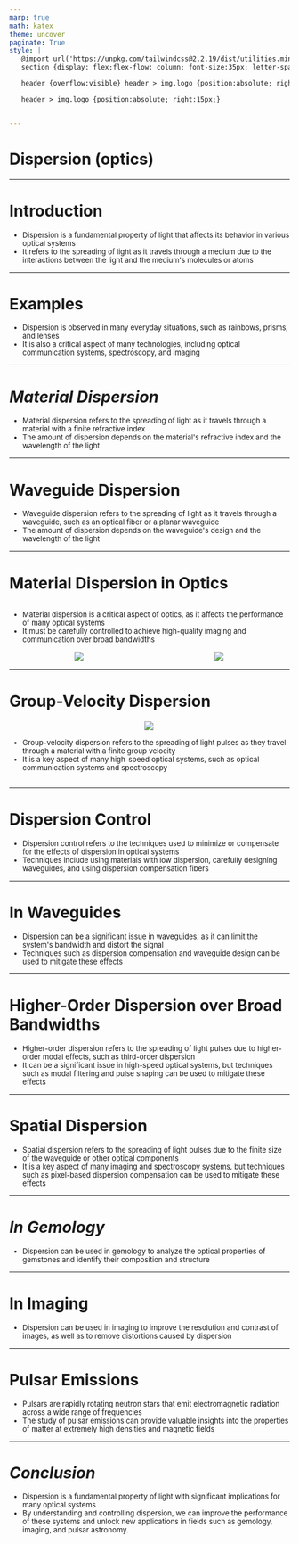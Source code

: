 ```yaml
---
marp: true
math: katex
theme: uncover
paginate: True
style: |
   @import url('https://unpkg.com/tailwindcss@2.2.19/dist/utilities.min.css');
   section {display: flex;flex-flow: column; font-size:35px; letter-spacing:1.4px;}

   header {overflow:visible} header > img.logo {position:absolute; right:15px;}

   header > img.logo {position:absolute; right:15px;}


---
```

<!-- backgroundColor: white -->
<!-- _class: lead -->

 # **Dispersion (optics)**

---
<style scoped>p,li {font-size:0.92em}</style>

 # Introduction

- Dispersion is a fundamental property of light that affects its behavior in various optical systems
- It refers to the spreading of light as it travels through a medium due to the interactions between the light and the medium's molecules or atoms

---
<style scoped>p,li {font-size:0.92em}</style>

 # Examples

- Dispersion is observed in many everyday situations, such as rainbows, prisms, and lenses
- It is also a critical aspect of many technologies, including optical communication systems, spectroscopy, and imaging

---
<style scoped>p,li {font-size:0.92em}</style>

 # _Material Dispersion_

- Material dispersion refers to the spreading of light as it travels through a material with a finite refractive index
- The amount of dispersion depends on the material's refractive index and the wavelength of the light

---
<style scoped>p,li {font-size:0.92em}</style>

 # Waveguide Dispersion
- Waveguide dispersion refers to the spreading of light as it travels through a waveguide, such as an optical fiber or a planar waveguide
- The amount of dispersion depends on the waveguide's design and the wavelength of the light


---
<style scoped>p,li {font-size:0.84em}</style>

 # Material Dispersion in Optics
<div style='flex:1 1 auto; min-height:0;' class="grid grid-cols-8 gap-4">
<div style='display:flex; flex-flow:column; min-height:0;' class="col-span-4">

- Material dispersion is a critical aspect of optics, as it affects the performance of many optical systems
- It must be carefully controlled to achieve high-quality imaging and communication over broad bandwidths
</div>

<div style='display:flex; flex-flow:column; min-height:0;' class="col-span-4">

<div style="display: flex; flex: 1 1 auto; flex-flow: row; min-height: 0"><div style="display: flex; flex: 1 1 auto; justify-content: center;min-height:0;min-width:0; margin-bottom:0.1em;;margin-right:0.15em">
<img style='object-fit: contain; max-height:100%; max-width:100%; background-color: rgba(0,0,0,0);' src='https://upload.wikimedia.org/wikipedia/commons/thumb/0/04/Mplwp_dispersion_curves.svg/300px-Mplwp_dispersion_curves.svg.png'/>
</div>
<div style="display: flex; flex: 1 1 auto; justify-content: center;min-height:0;min-width:0; margin-bottom:0.1em;;margin-right:0.15em">
<img style='object-fit: contain; max-height:100%; max-width:100%; background-color: rgba(0,0,0,0);' src='https://upload.wikimedia.org/wikipedia/en/thumb/3/38/Spidergraph_Dispersion.GIF/320px-Spidergraph_Dispersion.GIF'/>
</div>
</div>

</div>

</div>


---
<style scoped>p,li {font-size:0.88em}</style>

 # Group-Velocity Dispersion
<div style='flex:1 1 auto; min-height:0;' class="grid grid-cols-8 gap-4">
<div style='display:flex; flex-flow:column; min-height:0;' class="col-span-4">

<div style="display: flex; flex: 1 1 auto; flex-flow: row; min-height: 0"><div style="display: flex; flex: 1 1 auto; justify-content: center;min-height:0;min-width:0; margin-bottom:0.1em;;margin-right:0.15em">
<img style='object-fit: contain; max-height:100%; max-width:100%; background-color: rgba(0,0,0,0);' src='https://upload.wikimedia.org/wikipedia/commons/thumb/6/67/Optical_dispersion_dynamics.gif/220px-Optical_dispersion_dynamics.gif'/>
</div>
</div>

</div>

<div style='display:flex; flex-flow:column; min-height:0;' class="col-span-4">

- Group-velocity dispersion refers to the spreading of light pulses as they travel through a material with a finite group velocity
- It is a key aspect of many high-speed optical systems, such as optical communication systems and spectroscopy
</div>

</div>


---
<style scoped>p,li {font-size:0.92em}</style>

 # Dispersion Control
- Dispersion control refers to the techniques used to minimize or compensate for the effects of dispersion in optical systems
- Techniques include using materials with low dispersion, carefully designing waveguides, and using dispersion compensation fibers


---
<style scoped>p,li {font-size:0.92em}</style>

 # In Waveguides

- Dispersion can be a significant issue in waveguides, as it can limit the system's bandwidth and distort the signal
- Techniques such as dispersion compensation and waveguide design can be used to mitigate these effects

---
<style scoped>p,li {font-size:0.92em}</style>

 # **Higher-Order Dispersion over Broad Bandwidths**

- Higher-order dispersion refers to the spreading of light pulses due to higher-order modal effects, such as third-order dispersion
- It can be a significant issue in high-speed optical systems, but techniques such as modal filtering and pulse shaping can be used to mitigate these effects

---
<style scoped>p,li {font-size:0.92em}</style>

 # Spatial Dispersion

- Spatial dispersion refers to the spreading of light pulses due to the finite size of the waveguide or other optical components
- It is a key aspect of many imaging and spectroscopy systems, but techniques such as pixel-based dispersion compensation can be used to mitigate these effects

---
<style scoped>p,li {font-size:0.96em}</style>

 # _In Gemology_

- Dispersion can be used in gemology to analyze the optical properties of gemstones and identify their composition and structure

---
<style scoped>p,li {font-size:0.96em}</style>

 # In Imaging

- Dispersion can be used in imaging to improve the resolution and contrast of images, as well as to remove distortions caused by dispersion

---
<style scoped>p,li {font-size:0.92em}</style>

 # Pulsar Emissions

- Pulsars are rapidly rotating neutron stars that emit electromagnetic radiation across a wide range of frequencies
- The study of pulsar emissions can provide valuable insights into the properties of matter at extremely high densities and magnetic fields

---
<style scoped>p,li {font-size:0.92em}</style>

 # _Conclusion_

- Dispersion is a fundamental property of light with significant implications for many optical systems
- By understanding and controlling dispersion, we can improve the performance of these systems and unlock new applications in fields such as gemology, imaging, and pulsar astronomy.